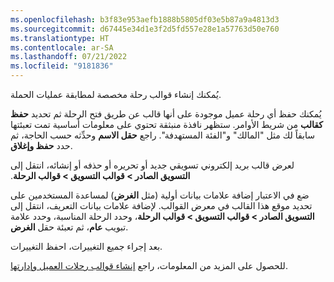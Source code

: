 ```yaml
---
ms.openlocfilehash: b3f83e953aefb1888b5805df03e5b87a9a4813d3
ms.sourcegitcommit: d67445e34d1e3f2d5fd557e28e1a57763d50e760
ms.translationtype: HT
ms.contentlocale: ar-SA
ms.lasthandoff: 07/21/2022
ms.locfileid: "9181836"
---
```

يُمكنك إنشاء قوالب رحلة مخصصة لمطابقة عمليات الحملة.

يُمكنك حفظ أي رحلة عميل موجودة على أنها قالب عن طريق فتح الرحلة ثم تحديد **حفظ كقالب** من شريط الأوامر. ستظهر نافذة منبثقة تحتوي على معلومات أساسية تمت تعبئتها سابقاً لك مثل "المالك" و"‏‫الفئة المستهدفة‬". راجع **حقل الاسم** وحدِّثه حسب الحاجة، ثم حدد **حفظ وإغلاق**.

‏‫لعرض قالب بريد إلكتروني تسويقي جديد أو تحريره أو حذفه أو إنشائه، انتقل إلى **‏‫التسويق الصادر > قوالب التسويق > قوالب الرحلة**.

ضع في الاعتبار إضافة علامات بيانات أولية (مثل **الغرض**) لمساعدة المستخدمين على تحديد موقع هذا القالب في معرض القوالب. لإضافة علامات بيانات التعريف، انتقل إلى **التسويق الصادر > قوالب التسويق > قوالب الرحلة**، وحدد الرحلة المناسبة، وحدد علامة تبويب **عام**، ثم تعبئة حقل **الغرض**.

بعد إجراء جميع التغييرات، احفظ التغييرات.

للحصول على المزيد من المعلومات، راجع [إنشاء قوالب رحلات العميل وإدارتها](/dynamics365/marketing/journey-templates/?azure-portal=true).
